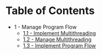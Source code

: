# Table of Contents

- 1 - Manage Program Flow
	- [1.1 - Implement Multithreading](./1/1.1-implement-threading-and-async-processing.md)
	- [1.2 - Manage Multithreading](./1/1.2-manage-multithreading.md)
	- [1.3 - Implement Program Flow](./1/1.3-implement-program-flow.md)
